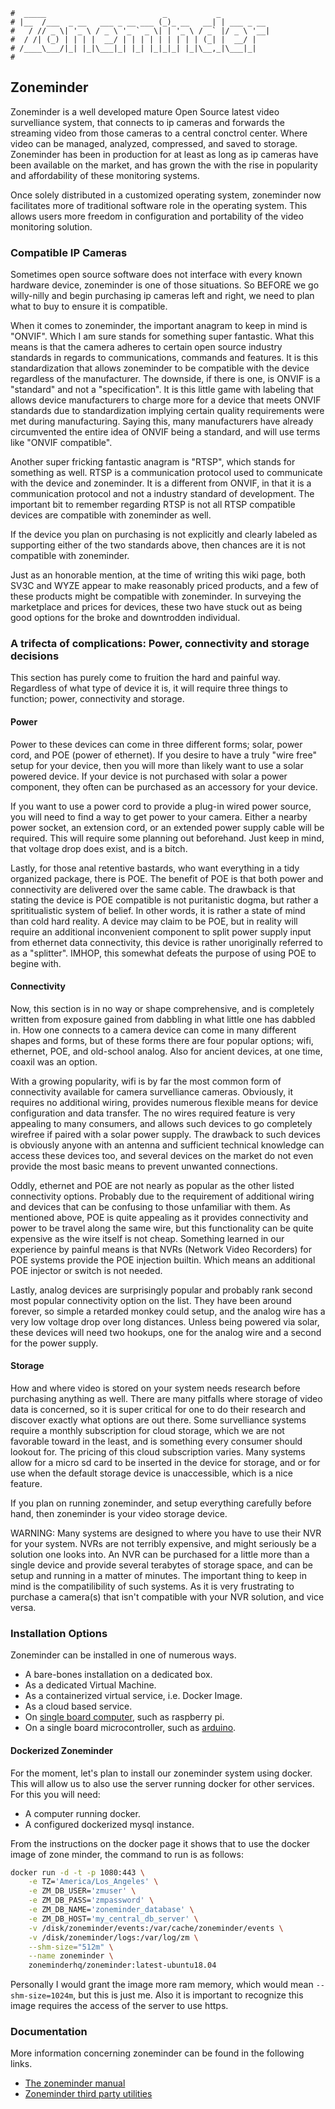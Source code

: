 ```
#  _____                          _           _
# |__  /___  _ __   ___ _ __ ___ (_)_ __   __| | ___ _ __
#   / // _ \| '_ \ / _ \ '_ ` _ \| | '_ \ / _` |/ _ \ '__|
#  / /| (_) | | | |  __/ | | | | | | | | | (_| |  __/ |
# /____\___/|_| |_|\___|_| |_| |_|_|_| |_|\__,_|\___|_|
#
```

## Zoneminder

Zoneminder is a well developed mature Open Source latest video survelliance system, that
connects to ip cameras and forwards the streaming video from those cameras to a central conctrol center.
Where video can be managed, analyzed, compressed, and saved to storage. Zoneminder has been in production for
at least as long as ip cameras have been available on the market, and has grown the with the rise in
popularity and affordability of these monitoring systems.

Once solely distributed in a customized operating system, zoneminder now facilitates more of traditional
software role in the operating system. This allows users more freedom in configuration and portability of the
video monitoring solution.

### Compatible IP Cameras

Sometimes open source software does not interface with every known hardware device, zoneminder is one of those
situations. So BEFORE we go willy-nilly and begin purchasing ip cameras left and right, we need to plan what
to buy to ensure it is compatible.

When it comes to zoneminder, the important anagram to keep in mind is "ONVIF". Which I am sure stands for
something super fantastic. What this means is that the camera adheres to certain open source industry standards in
regards to communications, commands and features. It is this standardization that allows zoneminder to be
compatible with the device regardless of the manufacturer. The downside, if there is one, is ONVIF is a
"standard" and not a "specification". It is this little game with labeling that allows device manufacturers to
charge more for a device that meets ONVIF standards due to standardization implying certain quality requirements
were met during manufacturing. Saying this, many manufacturers have already circumvented the entire idea of
ONVIF being a standard, and will use terms like "ONVIF compatible".

Another super fricking fantastic anagram is "RTSP", which stands for something as well. RTSP is a
communication protocol used to communicate with the device and zoneminder. It is a different from ONVIF, in
that it is a communication protocol and not a industry standard of development. The important bit to remember regarding
RTSP is not all RTSP compatible devices are compatible with zoneminder as well.

If the device you plan on purchasing is not explicitly and clearly labeled as supporting either of the two standards
above, then chances are it is not compatible with zoneminder.

Just as an honorable mention, at the time of writing this wiki page, both SV3C and WYZE appear to make reasonably priced
products, and a few of these products might be compatible with zoneminder. In surveying the marketplace and
prices for devices, these two have stuck out as being good options for the broke and downtrodden individual.

### A trifecta of complications: Power, connectivity and storage decisions

This section has purely come to fruition the hard and painful way. Regardless of what type of device it is, it
will require three things to function; power, connectivity and storage.

#### Power

Power to these devices can come in three different forms; solar, power cord, and POE (power of ethernet). If
you desire to have a truly "wire free" setup for your device, then you will more than likely want to use a
solar powered device. If your device is not purchased with solar a power component, they often can be purchased as
an accessory for your device.

If you want to use a power cord to provide a plug-in wired power source, you will need to find a way to get power to
your camera. Either a nearby power socket, an extension cord, or an extended power supply cable will be required.
This will require some planning out beforehand. Just keep in mind, that voltage drop does exist, and is a bitch.

Lastly, for those anal retentive bastards, who want everything in a tidy organized package, there is POE. The
benefit of POE is that both power and connectivity are delivered over the same cable. The drawback is that
stating the device is POE compatible is not puritanistic dogma, but rather a sprititualistic system of belief. In other
words, it is rather a state of mind than cold hard reality. A device may claim to be POE, but in reality will
require an additional inconvenient component to split power supply input from ethernet data connectivity, this
device is rather unoriginally referred to as a "splitter". IMHOP, this somewhat defeats the purpose of using
POE to begine with.

#### Connectivity

Now, this section is in no way or shape comprehensive, and is completely written from exposure gained from
dabbling in what little one has dabbled in. How one connects to a camera device can come in many different
shapes and forms, but of these forms there are four popular options; wifi, ethernet, POE, and old-school
analog. Also for ancient devices, at one time, coaxil was an option.

With a growing popularity, wifi is by far the most common form of connectivity available for camera
survelliance cameras. Obviously, it requires no additional wiring, provides numerous flexible means for
device configuration and data transfer. The no wires required feature is very appealing to many consumers, and
allows such devices to go completely wirefree if paired with a solar power supply. The drawback to such
devices is obviously anyone with an antenna and sufficient technical knowledge can access these devices too,
and several devices on the market do not even provide the most basic means to prevent unwanted connections.

Oddly, ethernet and POE are not nearly as popular as the other listed connectivity options. Probably due to
the requirement of additional wiring and devices that can be confusing to those unfamiliar with them. As
mentioned above, POE is quite appealing as it provides connectivity and power to be travel along the same
wire, but this functionality can be quite expensive as the wire itself is not cheap. Something learned in our
experience by painful means is that NVRs (Network Video Recorders) for POE systems provide the POE injection
builtin. Which means an additional POE injector or switch is not needed.

Lastly, analog devices are surprisingly popular and probably rank second most popular connectivity option on
the list. They have been around forever, so simple a retarded monkey could setup, and the analog wire has a
very low voltage drop over long distances. Unless being powered via solar, these devices will need two
hookups, one for the analog wire and a second for the power supply.

#### Storage

How and where video is stored on your system needs research before purchasing anything as well. There are many
pitfalls where storage of video data is concerned, so it is super critical for one to do their research and
discover exactly what options are out there. Some survelliance systems require a monthly subscription for cloud
storage, which we are not favorable toward in the least, and is something every consumer should lookout for. The
pricing of this cloud subscription varies. Many systems allow for a micro sd card to be inserted in the device for
storage, and or for use when the default storage device is unaccessible, which is a nice feature.

If you plan on running zoneminder, and setup everything carefully before hand, then zoneminder is your video
storage device.

WARNING: Many systems are designed to where you have to use their NVR for your system. NVRs are not terribly
expensive, and might seriously be a solution one looks into. An NVR can be purchased for a little more than a
single device and provide several terabytes of storage space, and can be setup and running in a matter of
minutes. The important thing to keep in mind is the compatilibility of such systems. As it is very frustrating
to purchase a camera(s) that isn't compatible with your NVR solution, and vice versa.

### Installation Options

Zoneminder can be installed in one of numerous ways.

* A bare-bones installation on a dedicated box.
* As a dedicated Virtual Machine.
* As a containerized virtual service, i.e. Docker Image.
* As a cloud based service.
* On [single board computer](https://wiki.zoneminder.com/Single_Board_Computers), such as raspberry pi.
* On a single board microcontroller, such as [arduino](https://wiki.zoneminder.com/Arduino).

#### Dockerized Zoneminder

For the moment, let's plan to install our zoneminder system using docker. This will allow us to also use the
server running docker for other services. For this you will need:

- A computer running docker.
- A configured dockerized mysql instance.

From the instructions on the docker page it shows that to use the docker image of zone minder, the
command to run is as follows:

```bash
docker run -d -t -p 1080:443 \
    -e TZ='America/Los_Angeles' \
    -e ZM_DB_USER='zmuser' \
    -e ZM_DB_PASS='zmpassword' \
    -e ZM_DB_NAME='zoneminder_database' \
    -e ZM_DB_HOST='my_central_db_server' \
    -v /disk/zoneminder/events:/var/cache/zoneminder/events \
    -v /disk/zoneminder/logs:/var/log/zm \
    --shm-size="512m" \
    --name zoneminder \
    zoneminderhq/zoneminder:latest-ubuntu18.04
```

Personally I would grant the image more ram memory, which would mean `--shm-size=1024m`, but this is just me.
Also it is important to recognize this image requires the access of the server to use https.

### Documentation

More information concerning zoneminder can be found in the following links.

- [The zoneminder manual](https://zoneminder.readthedocs.io/en/latest/)
- [Zoneminder third party utilities](https://wiki.zoneminder.com/Utilities)
